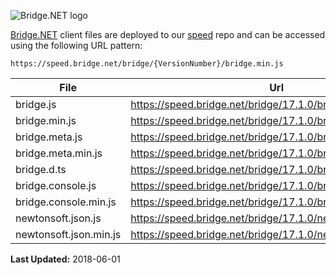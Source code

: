 ![Bridge.NET logo](https://speed.bridge.net/identity/bridgedotnet-sh.png)


[Bridge.NET](https://bridge.net) client files are deployed to our [speed](https://github.com/bridgedotnet/speed.bridge.net/tree/master/bridge) repo and can be accessed using the following URL pattern:

```
https://speed.bridge.net/bridge/{VersionNumber}/bridge.min.js
```

File | Url
---- | ----
bridge.js | https://speed.bridge.net/bridge/17.1.0/bridge.js
bridge.min.js | https://speed.bridge.net/bridge/17.1.0/bridge.min.js
bridge.meta.js | https://speed.bridge.net/bridge/17.1.0/bridge.meta.js
bridge.meta.min.js | https://speed.bridge.net/bridge/17.1.0/bridge.meta.min.js
bridge.d.ts | https://speed.bridge.net/bridge/17.1.0/bridge.d.ts
bridge.console.js | https://speed.bridge.net/bridge/17.1.0/bridge.console.js
bridge.console.min.js | https://speed.bridge.net/bridge/17.1.0/bridge.console.min.js
newtonsoft.json.js | https://speed.bridge.net/bridge/17.1.0/newtonsoft.json.js
newtonsoft.json.min.js | https://speed.bridge.net/bridge/17.1.0/newtonsoft.json.min.js

**Last Updated:** 2018-06-01
